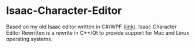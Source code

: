 # Isaac-Character-Editor

Based on my old Isaac editor written in C#/WPF ([link](http://moddingofisaac.com/mod/16/isaac-character-editor)),
Isaac Character Editor Rewritten is a rewrite in C++/Qt to provide support for Mac and Linux operating systems.
